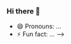 ### Hi there 👋

<!--
**eusebioaddsilva/eusebioaddsilva** is a ✨ _special_ ✨ repository because its `README.md` (this file) appears on your GitHub profile.

<!--START_SECTION:waka-->

<!--END_SECTION:waka-->
- 😄 Pronouns: ...
- ⚡ Fun fact: ...
-->
